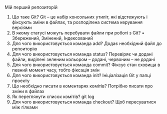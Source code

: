 Мій перший репозиторій
1.	Що таке Git? Git – це набір консольних утиліт, які відстежують і фіксують зміни в файлах, та розподілена система керування версіями 
2.	В якому статусі можуть перебувати файли при роботі з Git? •	Збережений, Змінений, Індексований 
3.	Для чого використовується  команда add? Додає необхідний файл до репоиторію
4.	Для чого використовується  команда status? Перевіряє чи додані файли, виділені зеленим кольором – додані, червоним – не додані
5.	Для чого використовується  команда commit? Фіксує стан сховища в певний момент часу, тобто фіксація змін
6.	Для чого використовується  команда init? Ініціалізація Git у папці проекту
7.	Що необхідно писати в коментарях комітів? Потрібно писати про зміни в файлах
8.	Як переглянути список комітів? git log
9.	Для чого використовується  команда checkout? Щоб пересуватися між гілками
